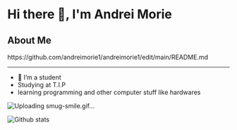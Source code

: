 <h1> Hi there 👋, I'm Andrei Morie </h1>

<h2>About Me</h2>https://github.com/andreimorie1/andreimorie1/edit/main/README.md
<hr>

- 🔭 I’m a student
- Studying at T.I.P
- learning programming and other computer stuff like hardwares

![Uploading smug-smile.gif…]()


![Github stats](https://github-readme-stats.vercel.app/api?username=andreimorie1)
